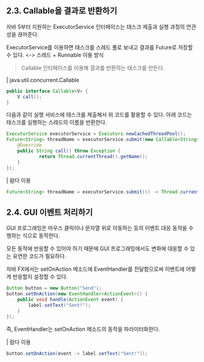## 2.3. Callable을 결과로 반환하기

자바 5부터 지원하는 ExecutorService 인터페이스는 태스크 제출과 실행 과정의 연관성을 끊어준다.

ExecutorService를 이용하면 태스크를 스레드 풀로 보내고 결과를 Future로 저장할 수 있다. <-> 스레드 + Runnable 이용 방식

> Callable 인터페이스를 이용해 결과를 반환하는 태스크를 만든다.

| java.util.concurrent.Callable

```java
public interface Callable<V> {
    V call();
}
```

다음과 같이 실행 서비스에 태스크를 제출해서 위 코드를 활용할 수 있다. 아래 코드는 태스크를 실행하는 스레드의 이름을 반환한다.

```java
ExecutorService executorService = Executors.newCachedThreadPool();
Future<String> threadName = executorService.submit(new Callable<String>() {
    @Override
    public String call() throw Exception {
            return Thread.currentThread().getName();
    }
});
```

| 람다 이용

```java
Future<String> threadName = executorService.submit(() -> Thread.currentThread().getName());
```

## 2.4. GUI 이벤트 처리하기

GUI 프로그래밍은 마우스 클릭이나 문자열 위로 이동하는 등의 이벤트 대응 동작을 수행하는 식으로 동작한다.

모든 동작에 반응할 수 있어야 하기 때문에 GUI 프로그래밍에서도 변화에 대응할 수 있는 유연한 코드가 필요하다.

자바 FX에서는 setOnAction 메소드에 EventHandler를 전달함으로써 이벤트에 어떻게 반응할지 설정할 수 있다.

```java
Button button = new Button("Send");
button.setOnAction(new EventHandler<ActionEvent>() {
    public void handle(ActionEvent event) {
        label.setText("Sent!");
    }
});
```

즉, EventHandler는 setOnAction 메소드의 동작을 파라미터화한다.

| 람다 이용

```java
button.setOnAction(event -> label.setText("Sent!"));
```